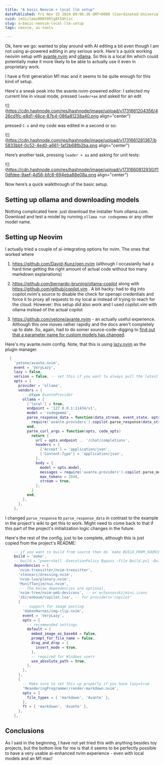 ```yaml
---
title: "A basic Neovim + local llm setup"
datePublished: Fri Nov 15 2024 09:06:30 GMT+0000 (Coordinated Universal Time)
cuid: cm3iilmau000509lg8t54hlzc
slug: a-basic-neovim-local-llm-setup
tags: neovim, ai-tools

---
```


Ok, here we go: wanted to play around with AI editing a bit even though I am not using ai-powered editing in any serious work. Here's a quick working neovim setup with [avante.nvim](https://github.com/yetone/avante.nvim) and [ollama](https://ollama.com/). So this is a local llm which could potentially make it more likely to be able to actually use it even in proprietary work.

I have a first generation M1 mac and it seems to be quite enough for this kind of setup.

Here's a sneak peak into the avante.nvim-powered editor: I selected my current line in visual mode, pressed `leader+ae` and asked for an edit

![](https://cdn.hashnode.com/res/hashnode/image/upload/v1731661204356/426cd1fc-e8d1-48ce-87b4-086a81238a40.png align="center")

pressed `C-s` and my code was edited in a second or so:

![](https://cdn.hashnode.com/res/hashnode/image/upload/v1731661281367/b5833bbf-0c52-4ed0-a661-1af2b68fb2ba.png align="center")

Here’s another task, pressing `leader + aa` and asking for unit tests:

![](https://cdn.hashnode.com/res/hashnode/image/upload/v1731660812930/f10dfdee-9aef-4d56-bfc8-694eba88e08a.png align="center")

Now here’s a quick walkthrough of the basic setup.

## Setting up ollama and downloading models

Nothing complicated here: just download the installer from ollama.com. Download and test a model by running `ollama run codegemma` or any other model name.

## Setting up Neovim

I actually tried a couple of ai-integrating options for nvim. The ones that worked where

1. https://github.com/David-Kunz/gen.nvim (although I occasianlly had a hard time getting the right amount of actual code without too many markdown explanations)
    
2. https://github.com/bernardo-bruning/ollama-copilot along with https://github.com/github/copilot.vim . A bit hacky: had to dig into copilot.nvim's source to disable the check for openapi credentials and force it to proxy all requests to my local ai instead of trying to reach for the cloud. However: this setup *did* also work and I used copilot.vim with ollama instead of the actual copilot
    
3. https://github.com/yetone/avante.nvim - an actually useful experience. Although this one moves rather rapidly and the docs aren't completely up to date. So, again, had to do somer source-code-digging to [find out that a parameter name for custom models has changed](https://github.com/yetone/avante.nvim/issues/811).
    

Here's my avante.nvim config. Note, that this is using [lazy.nvim](https://github.com/folke/lazy.nvim) as the plugin manager.

```lua
  {
    'yetone/avante.nvim',
    event = 'VeryLazy',
    lazy = false,
    version = false, -- set this if you want to always pull the latest change
    opts = {
      provider = 'ollama',
      vendors = {
        ---@type AvanteProvider
        ollama = {
          ['local'] = true,
          endpoint = '127.0.0.1:11434/v1',
          model = 'codegemma',
          parse_response_data = function(data_stream, event_state, opts)
            require('avante.providers').copilot.parse_response(data_stream, event_state, opts)
          end,
          parse_curl_args = function(opts, code_opts)
            return {
              url = opts.endpoint .. '/chat/completions',
              headers = {
                ['Accept'] = 'application/json',
                ['Content-Type'] = 'application/json',
              },
              body = {
                model = opts.model,
                messages = require('avante.providers').copilot.parse_messages(code_opts), -- you can make your own message, but this is very advanced
                max_tokens = 2048,
                stream = true,
              },
            }
          end,
        },
      },
    },
```

I changed `parse_response` to `parse_response_data` in contrast to the example in the project's wiki to get this to work. Might need to come back to that if this part of the project's initialization logic changes in the future.

Here's the rest of the config, just to be complete, although this is just copied from the project's README:

```lua
    -- if you want to build from source then do `make BUILD_FROM_SOURCE=true`
    build = 'make',
    -- build = "powershell -ExecutionPolicy Bypass -File Build.ps1 -BuildFromSource false" -- for windows
    dependencies = {
      'nvim-treesitter/nvim-treesitter',
      'stevearc/dressing.nvim',
      'nvim-lua/plenary.nvim',
      'MunifTanjim/nui.nvim',
      --- The below dependencies are optional,
      'nvim-tree/nvim-web-devicons', -- or echasnovski/mini.icons
      'zbirenbaum/copilot.lua', -- for providers='copilot'
      {
        -- support for image pasting
        'HakonHarnes/img-clip.nvim',
        event = 'VeryLazy',
        opts = {
          -- recommended settings
          default = {
            embed_image_as_base64 = false,
            prompt_for_file_name = false,
            drag_and_drop = {
              insert_mode = true,
            },
            -- required for Windows users
            use_absolute_path = true,
          },
        },
      },
      {
        -- Make sure to set this up properly if you have lazy=true
        'MeanderingProgrammer/render-markdown.nvim',
        opts = {
          file_types = { 'markdown', 'Avante' },
        },
        ft = { 'markdown', 'Avante' },
      },
    },
```

## Conclusions

As I said in the beginning, I have not yet tried this with anything besides toy projects, but the bottom line for me is that it seems to be perfectly possible to have a very usable ai-enhanced nvim experience - even with local models and an M1 mac!